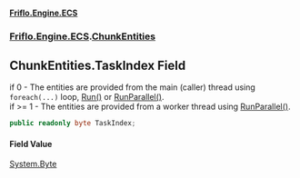 #### [Friflo.Engine.ECS](index.md#'index')
### [Friflo.Engine.ECS](Friflo.Engine.ECS.md#'Friflo.Engine.ECS').[ChunkEntities](ChunkEntities.md#'Friflo.Engine.ECS.ChunkEntities')

## ChunkEntities.TaskIndex Field

if    0 - The entities are provided from the main (caller) thread using `foreach(...)` loop,
[Run()](QueryJob.Run().md#'Friflo.Engine.ECS.QueryJob.Run()') or [RunParallel()](QueryJob.RunParallel().md#'Friflo.Engine.ECS.QueryJob.RunParallel()').<br/>
if >= 1 - The entities are provided from a worker thread using [RunParallel()](QueryJob.RunParallel().md#'Friflo.Engine.ECS.QueryJob.RunParallel()').

```csharp
public readonly byte TaskIndex;
```

#### Field Value
[System.Byte](https://docs.microsoft.com/en-us/dotnet/api/System.Byte#'System.Byte')